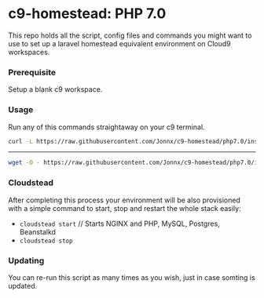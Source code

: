 # c9-homestead: PHP 7.0

This repo holds all the script, config files and commands you might want to
use to set up a laravel homestead equivalent environment on Cloud9 workspaces.

### Prerequisite

Setup a blank c9 workspace.

### Usage

Run any of this commands straightaway on your c9 terminal.

``` bash
curl -L https://raw.githubusercontent.com/Jonnx/c9-homestead/php7.0/install.sh | bash
```
----
``` bash
wget -O - https://raw.githubusercontent.com/Jonnx/c9-homestead/php7.0/install.sh | bash
```

### Cloudstead

After completing this process your environment will be also provisioned with a
simple command to start, stop and restart the whole stack easily:

* `cloudstead start` // Starts NGINX and PHP, MySQL, Postgres, Beanstalkd
* `cloudstead stop`

### Updating

You can re-run this script as many times as you wish, just in case somting is updated.


